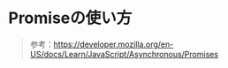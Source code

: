 # Promiseの使い方

> 参考：https://developer.mozilla.org/en-US/docs/Learn/JavaScript/Asynchronous/Promises
